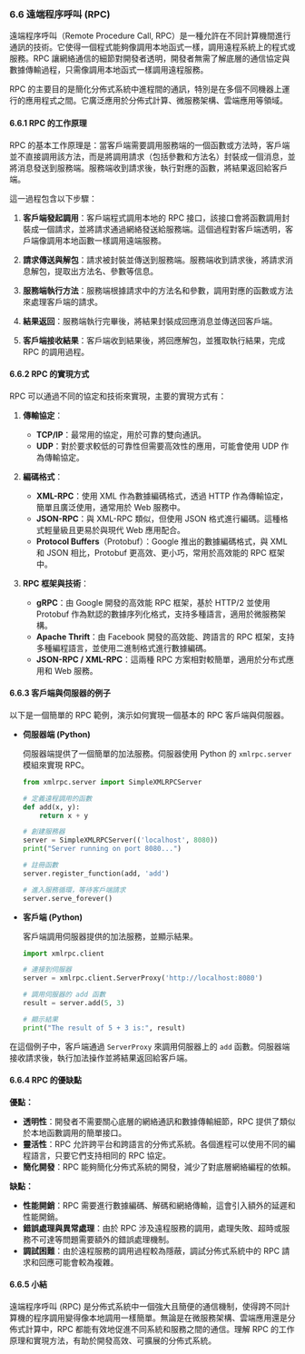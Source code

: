 ### 6.6 遠端程序呼叫 (RPC)

遠端程序呼叫（Remote Procedure Call, RPC）是一種允許在不同計算機間進行通訊的技術。它使得一個程式能夠像調用本地函式一樣，調用遠程系統上的程式或服務。RPC 讓網絡通信的細節對開發者透明，開發者無需了解底層的通信協定與數據傳輸過程，只需像調用本地函式一樣調用遠程服務。

RPC 的主要目的是簡化分佈式系統中進程間的通訊，特別是在多個不同機器上運行的應用程式之間。它廣泛應用於分佈式計算、微服務架構、雲端應用等領域。

#### 6.6.1 RPC 的工作原理

RPC 的基本工作原理是：當客戶端需要調用服務端的一個函數或方法時，客戶端並不直接調用該方法，而是將調用請求（包括參數和方法名）封裝成一個消息，並將消息發送到服務端。服務端收到請求後，執行對應的函數，將結果返回給客戶端。

這一過程包含以下步驟：

1. **客戶端發起調用**：客戶端程式調用本地的 RPC 接口，該接口會將函數調用封裝成一個請求，並將請求通過網絡發送給服務端。這個過程對客戶端透明，客戶端像調用本地函數一樣調用遠端服務。
   
2. **請求傳送與解包**：請求被封裝並傳送到服務端。服務端收到請求後，將請求消息解包，提取出方法名、參數等信息。

3. **服務端執行方法**：服務端根據請求中的方法名和參數，調用對應的函數或方法來處理客戶端的請求。

4. **結果返回**：服務端執行完畢後，將結果封裝成回應消息並傳送回客戶端。

5. **客戶端接收結果**：客戶端收到結果後，將回應解包，並獲取執行結果，完成 RPC 的調用過程。

#### 6.6.2 RPC 的實現方式

RPC 可以通過不同的協定和技術來實現，主要的實現方式有：

1. **傳輸協定**：
   - **TCP/IP**：最常用的協定，用於可靠的雙向通訊。
   - **UDP**：對於要求較低的可靠性但需要高效性的應用，可能會使用 UDP 作為傳輸協定。

2. **編碼格式**：
   - **XML-RPC**：使用 XML 作為數據編碼格式，透過 HTTP 作為傳輸協定，簡單且廣泛使用，通常用於 Web 服務中。
   - **JSON-RPC**：與 XML-RPC 類似，但使用 JSON 格式進行編碼。這種格式輕量級且更易於與現代 Web 應用配合。
   - **Protocol Buffers**（Protobuf）：Google 推出的數據編碼格式，與 XML 和 JSON 相比，Protobuf 更高效、更小巧，常用於高效能的 RPC 框架中。

3. **RPC 框架與技術**：
   - **gRPC**：由 Google 開發的高效能 RPC 框架，基於 HTTP/2 並使用 Protobuf 作為默認的數據序列化格式，支持多種語言，適用於微服務架構。
   - **Apache Thrift**：由 Facebook 開發的高效能、跨語言的 RPC 框架，支持多種編程語言，並使用二進制格式進行數據編碼。
   - **JSON-RPC / XML-RPC**：這兩種 RPC 方案相對較簡單，適用於分布式應用和 Web 服務。

#### 6.6.3 客戶端與伺服器的例子

以下是一個簡單的 RPC 範例，演示如何實現一個基本的 RPC 客戶端與伺服器。

- **伺服器端 (Python)**

   伺服器端提供了一個簡單的加法服務。伺服器使用 Python 的 `xmlrpc.server` 模組來實現 RPC。

   ```python
   from xmlrpc.server import SimpleXMLRPCServer

   # 定義遠程調用的函數
   def add(x, y):
       return x + y

   # 創建服務器
   server = SimpleXMLRPCServer(('localhost', 8080))
   print("Server running on port 8080...")

   # 註冊函數
   server.register_function(add, 'add')

   # 進入服務循環，等待客戶端請求
   server.serve_forever()
   ```

- **客戶端 (Python)**

   客戶端調用伺服器提供的加法服務，並顯示結果。

   ```python
   import xmlrpc.client

   # 連接到伺服器
   server = xmlrpc.client.ServerProxy('http://localhost:8080')

   # 調用伺服器的 add 函數
   result = server.add(5, 3)

   # 顯示結果
   print("The result of 5 + 3 is:", result)
   ```

在這個例子中，客戶端通過 `ServerProxy` 來調用伺服器上的 `add` 函數。伺服器端接收請求後，執行加法操作並將結果返回給客戶端。

#### 6.6.4 RPC 的優缺點

**優點：**
- **透明性**：開發者不需要關心底層的網絡通訊和數據傳輸細節，RPC 提供了類似於本地函數調用的簡單接口。
- **靈活性**：RPC 允許跨平台和跨語言的分佈式系統。各個進程可以使用不同的編程語言，只要它們支持相同的 RPC 協定。
- **簡化開發**：RPC 能夠簡化分佈式系統的開發，減少了對底層網絡編程的依賴。

**缺點：**
- **性能開銷**：RPC 需要進行數據編碼、解碼和網絡傳輸，這會引入額外的延遲和性能開銷。
- **錯誤處理與異常處理**：由於 RPC 涉及遠程服務的調用，處理失敗、超時或服務不可達等問題需要額外的錯誤處理機制。
- **調試困難**：由於遠程服務的調用過程較為隱蔽，調試分佈式系統中的 RPC 請求和回應可能會較為複雜。

#### 6.6.5 小結

遠端程序呼叫 (RPC) 是分佈式系統中一個強大且簡便的通信機制，使得跨不同計算機的程序調用變得像本地調用一樣簡單。無論是在微服務架構、雲端應用還是分佈式計算中，RPC 都能有效地促進不同系統和服務之間的通信。理解 RPC 的工作原理和實現方法，有助於開發高效、可擴展的分佈式系統。